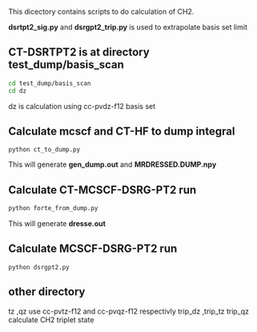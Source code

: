 This dicectory contains scripts  to do  calculation of CH2.

**dsrtpt2_sig.py** and **dsrgpt2_trip.py** is used to extrapolate basis set limit 

## CT-DSRTPT2 is at directory test_dump/basis_scan

```bash
cd test_dump/basis_scan
cd dz
```
dz is calculation using cc-pvdz-f12 basis set 
## Calculate mcscf and CT-HF to dump integral
```
python ct_to_dump.py
```
This will generate **gen_dump.out** and  **MRDRESSED.DUMP.npy**
## 
## Calculate CT-MCSCF-DSRG-PT2 run
```bash
python forte_from_dump.py
```
This will generate **dresse.out**
## Calculate MCSCF-DSRG-PT2 run
```
python dsrgpt2.py
```

## other directory
tz ,qz use  cc-pvtz-f12 and cc-pvqz-f12 respectivly
trip_dz ,trip_tz trip_qz  calculate CH2 triplet state 

